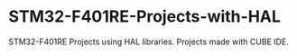 # STM32-F401RE-Projects-with-HAL
STM32-F401RE Projects using HAL libraries. Projects made with CUBE IDE.
